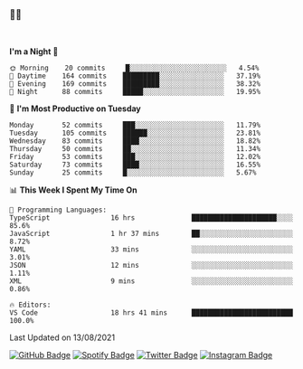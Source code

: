 ### 🤙🍺

<!-- <a href="https://github-readme-stats.vercel.app/api?username=hzak2xx&count_private=true&show_icons=true&theme=dracula">
  <img align="center" src="https://github-readme-stats.vercel.app/api?username=hzak2xx&count_private=true&show_icons=true&theme=dracula" />
</a>
</br> -->
</br>

<!--START_SECTION:waka-->
**I'm a Night 🦉** 

```text
🌞 Morning    20 commits     █░░░░░░░░░░░░░░░░░░░░░░░░   4.54% 
🌆 Daytime    164 commits    █████████░░░░░░░░░░░░░░░░   37.19% 
🌃 Evening    169 commits    █████████░░░░░░░░░░░░░░░░   38.32% 
🌙 Night      88 commits     █████░░░░░░░░░░░░░░░░░░░░   19.95%

```
📅 **I'm Most Productive on Tuesday** 

```text
Monday       52 commits     ███░░░░░░░░░░░░░░░░░░░░░░   11.79% 
Tuesday      105 commits    ██████░░░░░░░░░░░░░░░░░░░   23.81% 
Wednesday    83 commits     ████░░░░░░░░░░░░░░░░░░░░░   18.82% 
Thursday     50 commits     ██░░░░░░░░░░░░░░░░░░░░░░░   11.34% 
Friday       53 commits     ███░░░░░░░░░░░░░░░░░░░░░░   12.02% 
Saturday     73 commits     ████░░░░░░░░░░░░░░░░░░░░░   16.55% 
Sunday       25 commits     █░░░░░░░░░░░░░░░░░░░░░░░░   5.67%

```


📊 **This Week I Spent My Time On** 

```text
💬 Programming Languages: 
TypeScript               16 hrs              █████████████████████░░░░   85.6% 
JavaScript               1 hr 37 mins        ██░░░░░░░░░░░░░░░░░░░░░░░   8.72% 
YAML                     33 mins             ░░░░░░░░░░░░░░░░░░░░░░░░░   3.01% 
JSON                     12 mins             ░░░░░░░░░░░░░░░░░░░░░░░░░   1.11% 
XML                      9 mins              ░░░░░░░░░░░░░░░░░░░░░░░░░   0.86%

🔥 Editors: 
VS Code                  18 hrs 41 mins      █████████████████████████   100.0%

```


 Last Updated on 13/08/2021
<!--END_SECTION:waka-->

[![GitHub Badge](https://img.shields.io/badge/GitHub-100000?style=for-the-badge&logo=github&logoColor=white)](https://github.com/hzak2xx)
[![Spotify Badge](https://img.shields.io/badge/Spotify-1ED760?&style=for-the-badge&logo=spotify&logoColor=white)](https://open.spotify.com/user/uf90s6sbbh75a1mt44clkhkvf)
[![Twitter Badge](https://img.shields.io/badge/Twitter-1DA1F2?style=for-the-badge&logo=twitter&logoColor=white)](https://twitter.com/hzak2xx)
[![Instagram Badge](https://img.shields.io/badge/Instagram-E4405F?style=for-the-badge&logo=instagram&logoColor=white)](https://www.instagram.com/hzak2xx/)

